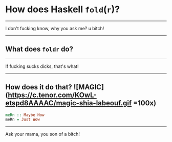 # How does Haskell `fold`\(`r`\)?

---

I don't fucking know, why you ask me? u bitch!


---

## What does `foldr` do? 

---

If fucking sucks dicks, that's what!

---

## How does it do that? ![MAGIC](https://c.tenor.com/KOwL-etspd8AAAAC/magic-shia-labeouf.gif =100x)

```Haskell
meRn :: Maybe How
meRn = Just Wow
```

---

Ask your mama, you son of a bitch!



